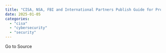 ```yaml
---
title: "CISA, NSA, FBI and International Partners Publish Guide for Protecting Communications Infrastructure"
date: 2025-01-05
categories: 
  - "cisa"
  - "cybersecurity"
  - "security"
---
```


Go to Source
